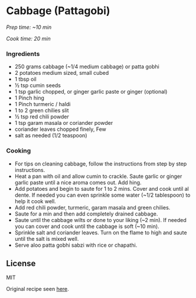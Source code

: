 # Cabbage (Pattagobi)

*Prep time: ~10 min*

*Cook time: 20 min*

### Ingredients

 - 250 grams cabbage (~1/4 medium cabbage) or patta gobhi
 - 2 potatoes medium sized, small cubed
 - 1 tbsp oil
 - ½ tsp cumin seeds
 - 1 tsp garlic chopped, or ginger garlic paste or ginger (optional)
 - 1 Pinch hing
 - 1 Pinch turmeric / haldi
 - 1 to 2 green chilies slit
 - ½ tsp red chili powder
 - 1 tsp garam masala or coriander powder
 - coriander leaves chopped finely, Few
 - salt as needed (1/2 teaspoon)

### Cooking

  - For tips on cleaning cabbage, follow the instructions from step by step instructions.
 - Heat a pan with oil and allow cumin to crackle. Saute garlic or ginger garlic paste until a nice aroma comes out. Add hing.
 - Add potatoes and begin to saute for 1 to 2 mins. Cover and cook until al dente. If needed you can even sprinkle some water (~1/2 tablespoon) to help it cook well.
 - Add red chili powder, turmeric, garam masala and green chilies.
 - Saute for a min and then add completely drained cabbage.
 - Saute until the cabbage wilts or done to your liking (~2 min). If needed you can cover and cook until the cabbage is soft (~10 min).
 - Sprinkle salt and coriander leaves. Turn on the flame to high and saute until the salt is mixed well.
 - Serve aloo patta gobhi sabzi with rice or chapathi.


License
----

MIT

Original recipe seen [here](https://www.indianhealthyrecipes.com/wprm_print/recipe/37550).
